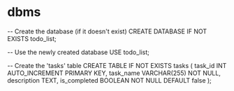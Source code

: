 # dbms
-- Create the database (if it doesn't exist)
CREATE DATABASE IF NOT EXISTS todo_list;

-- Use the newly created database
USE todo_list;

-- Create the 'tasks' table
CREATE TABLE IF NOT EXISTS tasks (
  task_id INT AUTO_INCREMENT PRIMARY KEY,
  task_name VARCHAR(255) NOT NULL,
  description TEXT,
  is_completed BOOLEAN NOT NULL DEFAULT false
);
